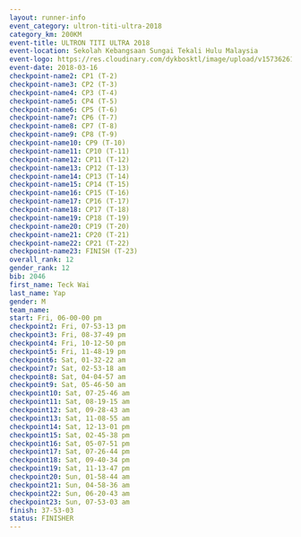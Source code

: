 ```yaml
---
layout: runner-info 
event_category: ultron-titi-ultra-2018 
category_km: 200KM 
event-title: ULTRON TITI ULTRA 2018 
event-location: Sekolah Kebangsaan Sungai Tekali Hulu Malaysia 
event-logo: https://res.cloudinary.com/dykbosktl/image/upload/v1573626154/Logo/titi-ultra-2018_ymeoeo.jpg 
event-date: 2018-03-16 
checkpoint-name2: CP1 (T-2) 
checkpoint-name3: CP2 (T-3) 
checkpoint-name4: CP3 (T-4) 
checkpoint-name5: CP4 (T-5) 
checkpoint-name6: CP5 (T-6) 
checkpoint-name7: CP6 (T-7) 
checkpoint-name8: CP7 (T-8) 
checkpoint-name9: CP8 (T-9) 
checkpoint-name10: CP9 (T-10) 
checkpoint-name11: CP10 (T-11) 
checkpoint-name12: CP11 (T-12) 
checkpoint-name13: CP12 (T-13) 
checkpoint-name14: CP13 (T-14) 
checkpoint-name15: CP14 (T-15) 
checkpoint-name16: CP15 (T-16) 
checkpoint-name17: CP16 (T-17) 
checkpoint-name18: CP17 (T-18) 
checkpoint-name19: CP18 (T-19) 
checkpoint-name20: CP19 (T-20) 
checkpoint-name21: CP20 (T-21) 
checkpoint-name22: CP21 (T-22) 
checkpoint-name23: FINISH (T-23) 
overall_rank: 12
gender_rank: 12
bib: 2046
first_name: Teck Wai
last_name: Yap
gender: M
team_name: 
start: Fri, 06-00-00 pm
checkpoint2: Fri, 07-53-13 pm
checkpoint3: Fri, 08-37-49 pm
checkpoint4: Fri, 10-12-50 pm
checkpoint5: Fri, 11-48-19 pm
checkpoint6: Sat, 01-32-22 am
checkpoint7: Sat, 02-53-18 am
checkpoint8: Sat, 04-04-57 am
checkpoint9: Sat, 05-46-50 am
checkpoint10: Sat, 07-25-46 am
checkpoint11: Sat, 08-19-15 am
checkpoint12: Sat, 09-28-43 am
checkpoint13: Sat, 11-08-55 am
checkpoint14: Sat, 12-13-01 pm
checkpoint15: Sat, 02-45-38 pm
checkpoint16: Sat, 05-07-51 pm
checkpoint17: Sat, 07-26-44 pm
checkpoint18: Sat, 09-40-34 pm
checkpoint19: Sat, 11-13-47 pm
checkpoint20: Sun, 01-58-44 am
checkpoint21: Sun, 04-58-36 am
checkpoint22: Sun, 06-20-43 am
checkpoint23: Sun, 07-53-03 am
finish: 37-53-03
status: FINISHER
---
```


